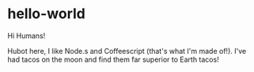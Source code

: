 # hello-world

Hi Humans!

Hubot here, I like Node.s and Coffeescript (that's what I'm made of!).
I've had tacos on the moon and find them far superior to Earth tacos!
